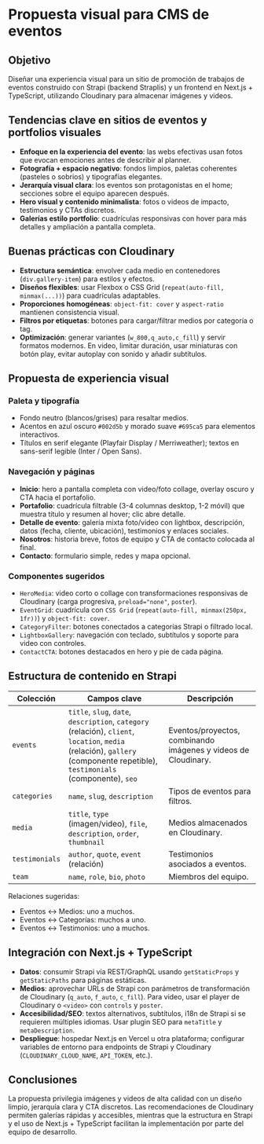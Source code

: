 # Propuesta visual para CMS de eventos

## Objetivo

Diseñar una experiencia visual para un sitio de promoción de trabajos de eventos construido con Strapi (backend Straplis) y un frontend en Next.js + TypeScript, utilizando Cloudinary para almacenar imágenes y videos.

## Tendencias clave en sitios de eventos y portfolios visuales

- **Enfoque en la experiencia del evento**: las webs efectivas usan fotos que evocan emociones antes de describir al planner.
- **Fotografía + espacio negativo**: fondos limpios, paletas coherentes (pasteles o sobrios) y tipografías elegantes.
- **Jerarquía visual clara**: los eventos son protagonistas en el home; secciones sobre el equipo aparecen después.
- **Hero visual y contenido minimalista**: fotos o videos de impacto, testimonios y CTAs discretos.
- **Galerías estilo portfolio**: cuadrículas responsivas con hover para más detalles y ampliación a pantalla completa.

## Buenas prácticas con Cloudinary

- **Estructura semántica**: envolver cada medio en contenedores (`div.gallery-item`) para estilos y efectos.
- **Diseños flexibles**: usar Flexbox o CSS Grid (`repeat(auto-fill, minmax(...))`) para cuadrículas adaptables.
- **Proporciones homogéneas**: `object-fit: cover` y `aspect-ratio` mantienen consistencia visual.
- **Filtros por etiquetas**: botones para cargar/filtrar medios por categoría o tag.
- **Optimización**: generar variantes (`w_800,q_auto,c_fill`) y servir formatos modernos. En video, limitar duración, usar miniaturas con botón play, evitar autoplay con sonido y añadir subtítulos.

## Propuesta de experiencia visual

### Paleta y tipografía
- Fondo neutro (blancos/grises) para resaltar medios.
- Acentos en azul oscuro `#002d5b` y morado suave `#695ca5` para elementos interactivos.
- Títulos en serif elegante (Playfair Display / Merriweather); textos en sans-serif legible (Inter / Open Sans).

### Navegación y páginas
- **Inicio**: hero a pantalla completa con video/foto collage, overlay oscuro y CTA hacia el portafolio.
- **Portafolio**: cuadrícula filtrable (3-4 columnas desktop, 1-2 móvil) que muestra título y resumen al hover; clic abre detalle.
- **Detalle de evento**: galería mixta foto/video con lightbox, descripción, datos (fecha, cliente, ubicación), testimonios y enlaces sociales.
- **Nosotros**: historia breve, fotos de equipo y CTA de contacto colocada al final.
- **Contacto**: formulario simple, redes y mapa opcional.

### Componentes sugeridos
- `HeroMedia`: video corto o collage con transformaciones responsivas de Cloudinary (carga progresiva, `preload="none"`, `poster`).
- `EventGrid`: cuadrícula con `CSS Grid` (`repeat(auto-fill, minmax(250px, 1fr))`) y `object-fit: cover`.
- `CategoryFilter`: botones conectados a categorías Strapi o filtrado local.
- `LightboxGallery`: navegación con teclado, subtítulos y soporte para video con controles.
- `ContactCTA`: botones destacados en hero y pie de cada página.

## Estructura de contenido en Strapi

| Colección | Campos clave | Descripción |
| --- | --- | --- |
| `events` | `title`, `slug`, `date`, `description`, `category` (relación), `client`, `location`, `media` (relación), `gallery` (componente repetible), `testimonials` (componente), `seo` | Eventos/proyectos, combinando imágenes y videos de Cloudinary. |
| `categories` | `name`, `slug`, `description` | Tipos de eventos para filtros. |
| `media` | `title`, `type` (imagen/video), `file`, `description`, `order`, `thumbnail` | Medios almacenados en Cloudinary. |
| `testimonials` | `author`, `quote`, `event` (relación) | Testimonios asociados a eventos. |
| `team` | `name`, `role`, `bio`, `photo` | Miembros del equipo. |

Relaciones sugeridas:
- Eventos ↔︎ Medios: uno a muchos.
- Eventos ↔︎ Categorías: muchos a uno.
- Eventos ↔︎ Testimonios: uno a muchos.

## Integración con Next.js + TypeScript

- **Datos**: consumir Strapi vía REST/GraphQL usando `getStaticProps` y `getStaticPaths` para páginas estáticas.
- **Medios**: aprovechar URLs de Strapi con parámetros de transformación de Cloudinary (`q_auto`, `f_auto`, `c_fill`). Para video, usar el player de Cloudinary o `<video>` con `controls` y `poster`.
- **Accesibilidad/SEO**: textos alternativos, subtítulos, i18n de Strapi si se requieren múltiples idiomas. Usar plugin SEO para `metaTitle` y `metaDescription`.
- **Despliegue**: hospedar Next.js en Vercel u otra plataforma; configurar variables de entorno para endpoints de Strapi y Cloudinary (`CLOUDINARY_CLOUD_NAME`, `API_TOKEN`, etc.).

## Conclusiones

La propuesta privilegia imágenes y videos de alta calidad con un diseño limpio, jerarquía clara y CTA discretos. Las recomendaciones de Cloudinary permiten galerías rápidas y accesibles, mientras que la estructura en Strapi y el uso de Next.js + TypeScript facilitan la implementación por parte del equipo de desarrollo.
